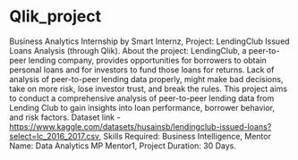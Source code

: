 # Qlik_project
Business Analytics Internship by Smart Internz,
Project: LendingClub Issued Loans Analysis (through Qlik).
About the project:
LendingClub, a peer-to-peer lending company, provides opportunities for borrowers to obtain personal loans and for investors to fund those loans for returns.
Lack of analysis of peer-to-peer lending data properly, might make bad decisions, take on more risk, lose investor trust, and break the rules.
This project aims to conduct a comprehensive analysis of peer-to-peer lending data from Lending Club to gain insights into loan performance, borrower behavior, and risk factors.
Dataset link - https://www.kaggle.com/datasets/husainsb/lendingclub-issued-loans?select=lc_2016_2017.csv,
Skills Required: Business Intelligence,
Mentor Name: Data Analytics MP Mentor1,
Project Duration: 30 Days.
